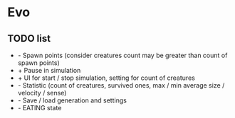 # Evo
## TODO list

- \- Spawn points (consider creatures count may be greater than count of spawn points)
- \+ Pause in simulation
- \+ UI for start / stop simulation, setting for count of creatures
- \- Statistic (count of creatures, survived ones, max / min average size / velocity / sense)
- \- Save / load generation and settings
- \- EATING state
